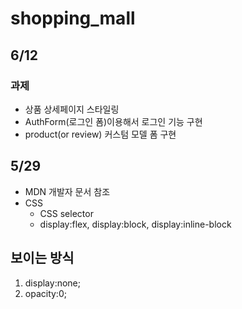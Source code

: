 # shopping_mall
## 6/12
### 과제
- 상품 상세페이지 스타일링
- AuthForm(로그인 폼)이용해서 로그인 기능 구현
- product(or review) 커스텀 모델 폼 구현

## 5/29
- MDN 개발자 문서 참조
- CSS
    - CSS selector
    - display:flex, display:block, display:inline-block

## 보이는 방식
1. display:none;
2. opacity:0;